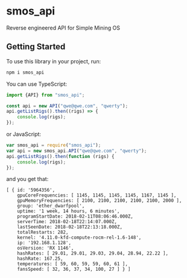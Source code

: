 # smos_api
Reverse engineered API for Simple Mining OS

## Getting Started

To use this library in your project, run:
```bash
npm i smos_api
```

You can use TypeScript:

```typescript
import {API} from "smos_api";

const api = new API("qwe@qwe.com", "qwerty");
api.getListRigs().then((rigs) => {
    console.log(rigs);
});
```

or JavaScript:

```javascript
var smos_api = require("smos_api");
var api = new smos_api.API("qwe@qwe.com", "qwerty");
api.getListRigs().then(function (rigs) {
    console.log(rigs);
});
```

and you get that:

```
[ { id: '5964356',
    gpuCoreFrequencies: [ 1145, 1145, 1145, 1145, 1167, 1145 ],
    gpuMemoryFrequencies: [ 2100, 2100, 2100, 2100, 2100, 2000 ],
    group: 'ether_dwarfpool',
    uptime: '1 week, 14 hours, 6 minutes',
    programStartDate: 2018-02-11T08:06:46.000Z,
    serverTime: 2018-02-18T22:14:07.000Z,
    lastSeenDate: 2018-02-18T22:13:18.000Z,
    totalRestarts: 282,
    kernel: '4.11.0-kfd-compute-rocm-rel-1.6-148',
    ip: '192.168.1.128',
    osVersion: 'RX 1146',
    hashRates: [ 29.01, 29.01, 29.03, 29.04, 28.94, 22.22 ],
    hashRate: 167.25,
    temperatures: [ 59, 60, 59, 59, 60, 61 ],
    fansSpeed: [ 32, 36, 37, 34, 100, 27 ] } ]
```